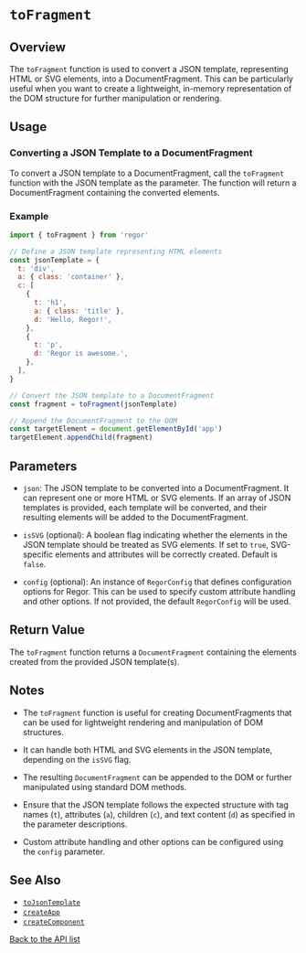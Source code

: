 # `toFragment`

## Overview

The `toFragment` function is used to convert a JSON template, representing HTML or SVG elements, into a DocumentFragment. This can be particularly useful when you want to create a lightweight, in-memory representation of the DOM structure for further manipulation or rendering.

## Usage

### Converting a JSON Template to a DocumentFragment

To convert a JSON template to a DocumentFragment, call the `toFragment` function with the JSON template as the parameter. The function will return a DocumentFragment containing the converted elements.

### Example

```javascript
import { toFragment } from 'regor'

// Define a JSON template representing HTML elements
const jsonTemplate = {
  t: 'div',
  a: { class: 'container' },
  c: [
    {
      t: 'h1',
      a: { class: 'title' },
      d: 'Hello, Regor!',
    },
    {
      t: 'p',
      d: 'Regor is awesome.',
    },
  ],
}

// Convert the JSON template to a DocumentFragment
const fragment = toFragment(jsonTemplate)

// Append the DocumentFragment to the DOM
const targetElement = document.getElementById('app')
targetElement.appendChild(fragment)
```

## Parameters

- `json`: The JSON template to be converted into a DocumentFragment. It can represent one or more HTML or SVG elements. If an array of JSON templates is provided, each template will be converted, and their resulting elements will be added to the DocumentFragment.

- `isSVG` (optional): A boolean flag indicating whether the elements in the JSON template should be treated as SVG elements. If set to `true`, SVG-specific elements and attributes will be correctly created. Default is `false`.

- `config` (optional): An instance of `RegorConfig` that defines configuration options for Regor. This can be used to specify custom attribute handling and other options. If not provided, the default `RegorConfig` will be used.

## Return Value

The `toFragment` function returns a `DocumentFragment` containing the elements created from the provided JSON template(s).

## Notes

- The `toFragment` function is useful for creating DocumentFragments that can be used for lightweight rendering and manipulation of DOM structures.

- It can handle both HTML and SVG elements in the JSON template, depending on the `isSVG` flag.

- The resulting `DocumentFragment` can be appended to the DOM or further manipulated using standard DOM methods.

- Ensure that the JSON template follows the expected structure with tag names (`t`), attributes (`a`), children (`c`), and text content (`d`) as specified in the parameter descriptions.

- Custom attribute handling and other options can be configured using the `config` parameter.

## See Also

- [`toJsonTemplate`](toJsonTemplate.md)
- [`createApp`](createApp.md)
- [`createComponent`](createComponent.md)

[Back to the API list](regor-api.md)
